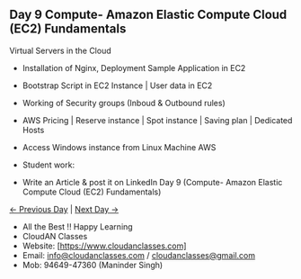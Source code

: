 ## Day 9 Compute- Amazon Elastic Compute Cloud (EC2) Fundamentals
Virtual Servers in the Cloud


- Installation of Nginx, Deployment Sample Application in EC2
  
- Bootstrap Script in EC2 Instance | User data in EC2
  
- Working of Security groups (Inboud & Outbound rules)
  
- AWS Pricing | Reserve instance |  Spot instance | Saving plan | Dedicated Hosts
  
- Access Windows instance from Linux Machine AWS


- Student work:
- Write an Article & post it on LinkedIn Day 9 (Compute- Amazon Elastic Compute Cloud (EC2) Fundamentals)

[← Previous Day](../Day08/README.md) | [Next Day →](../Day10/README.md)

- All the Best !! Happy Learning
- CloudAN Classes
- Website: [https://www.cloudanclasses.com]
- Email: info@cloudanclasses.com / cloudanclasses@gmail.com
- Mob: 94649-47360 (Maninder Singh)
